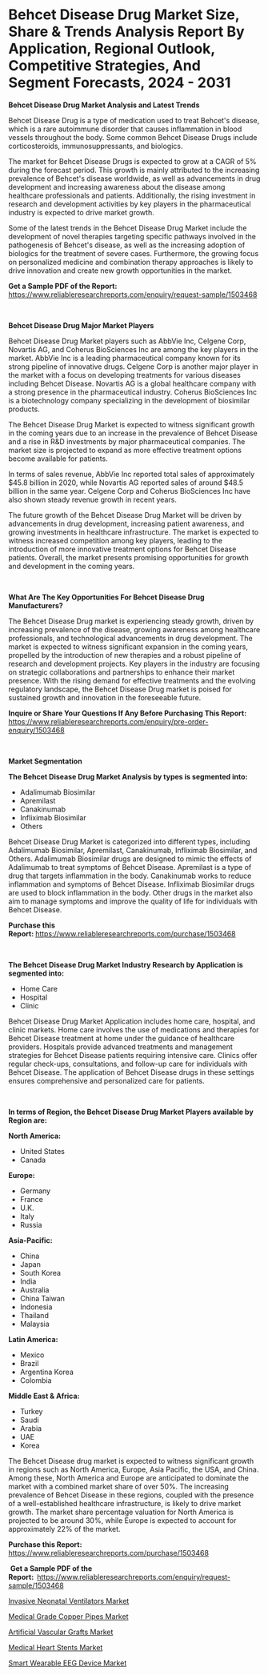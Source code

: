 <p><h1>Behcet Disease Drug Market Size, Share & Trends Analysis Report By Application, Regional Outlook, Competitive Strategies, And Segment Forecasts, 2024 - 2031</h1></p><p><strong>Behcet Disease Drug Market Analysis and Latest Trends</strong></p>
<p><p>Behcet Disease Drug is a type of medication used to treat Behcet's disease, which is a rare autoimmune disorder that causes inflammation in blood vessels throughout the body. Some common Behcet Disease Drugs include corticosteroids, immunosuppressants, and biologics.</p><p>The market for Behcet Disease Drugs is expected to grow at a CAGR of 5% during the forecast period. This growth is mainly attributed to the increasing prevalence of Behcet's disease worldwide, as well as advancements in drug development and increasing awareness about the disease among healthcare professionals and patients. Additionally, the rising investment in research and development activities by key players in the pharmaceutical industry is expected to drive market growth.</p><p>Some of the latest trends in the Behcet Disease Drug Market include the development of novel therapies targeting specific pathways involved in the pathogenesis of Behcet's disease, as well as the increasing adoption of biologics for the treatment of severe cases. Furthermore, the growing focus on personalized medicine and combination therapy approaches is likely to drive innovation and create new growth opportunities in the market.</p></p>
<p><strong>Get a Sample PDF of the Report:&nbsp;</strong> <a href="https://www.reliableresearchreports.com/enquiry/request-sample/1503468">https://www.reliableresearchreports.com/enquiry/request-sample/1503468</a></p>
<p>&nbsp;</p>
<p><strong>Behcet Disease Drug Major Market Players</strong></p>
<p><p>Behcet Disease Drug Market players such as AbbVie Inc, Celgene Corp, Novartis AG, and Coherus BioSciences Inc are among the key players in the market. AbbVie Inc is a leading pharmaceutical company known for its strong pipeline of innovative drugs. Celgene Corp is another major player in the market with a focus on developing treatments for various diseases including Behcet Disease. Novartis AG is a global healthcare company with a strong presence in the pharmaceutical industry. Coherus BioSciences Inc is a biotechnology company specializing in the development of biosimilar products.</p><p>The Behcet Disease Drug Market is expected to witness significant growth in the coming years due to an increase in the prevalence of Behcet Disease and a rise in R&D investments by major pharmaceutical companies. The market size is projected to expand as more effective treatment options become available for patients.</p><p>In terms of sales revenue, AbbVie Inc reported total sales of approximately $45.8 billion in 2020, while Novartis AG reported sales of around $48.5 billion in the same year. Celgene Corp and Coherus BioSciences Inc have also shown steady revenue growth in recent years.</p><p>The future growth of the Behcet Disease Drug Market will be driven by advancements in drug development, increasing patient awareness, and growing investments in healthcare infrastructure. The market is expected to witness increased competition among key players, leading to the introduction of more innovative treatment options for Behcet Disease patients. Overall, the market presents promising opportunities for growth and development in the coming years.</p></p>
<p>&nbsp;</p>
<p><strong>What Are The Key Opportunities For Behcet Disease Drug Manufacturers?</strong></p>
<p><p>The Behcet Disease Drug market is experiencing steady growth, driven by increasing prevalence of the disease, growing awareness among healthcare professionals, and technological advancements in drug development. The market is expected to witness significant expansion in the coming years, propelled by the introduction of new therapies and a robust pipeline of research and development projects. Key players in the industry are focusing on strategic collaborations and partnerships to enhance their market presence. With the rising demand for effective treatments and the evolving regulatory landscape, the Behcet Disease Drug market is poised for sustained growth and innovation in the foreseeable future.</p></p>
<p><strong>Inquire or Share Your Questions If Any Before Purchasing This Report:</strong> <a href="https://www.reliableresearchreports.com/enquiry/pre-order-enquiry/1503468">https://www.reliableresearchreports.com/enquiry/pre-order-enquiry/1503468</a></p>
<p>&nbsp;</p>
<p><strong>Market Segmentation</strong></p>
<p><strong>The Behcet Disease Drug Market Analysis by types is segmented into:</strong></p>
<p><ul><li>Adalimumab Biosimilar</li><li>Apremilast</li><li>Canakinumab</li><li>Infliximab Biosimilar</li><li>Others</li></ul></p>
<p><p>Behcet Disease Drug Market is categorized into different types, including Adalimumab Biosimilar, Apremilast, Canakinumab, Infliximab Biosimilar, and Others. Adalimumab Biosimilar drugs are designed to mimic the effects of Adalimumab to treat symptoms of Behcet Disease. Apremilast is a type of drug that targets inflammation in the body. Canakinumab works to reduce inflammation and symptoms of Behcet Disease. Infliximab Biosimilar drugs are used to block inflammation in the body. Other drugs in the market also aim to manage symptoms and improve the quality of life for individuals with Behcet Disease.</p></p>
<p><strong>Purchase this Report:&nbsp;</strong><a href="https://www.reliableresearchreports.com/purchase/1503468">https://www.reliableresearchreports.com/purchase/1503468</a></p>
<p>&nbsp;</p>
<p><strong>The Behcet Disease Drug Market Industry Research by Application is segmented into:</strong></p>
<p><ul><li>Home Care</li><li>Hospital</li><li>Clinic</li></ul></p>
<p><p>Behcet Disease Drug Market Application includes home care, hospital, and clinic markets. Home care involves the use of medications and therapies for Behcet Disease treatment at home under the guidance of healthcare providers. Hospitals provide advanced treatments and management strategies for Behcet Disease patients requiring intensive care. Clinics offer regular check-ups, consultations, and follow-up care for individuals with Behcet Disease. The application of Behcet Disease drugs in these settings ensures comprehensive and personalized care for patients.</p></p>
<p>&nbsp;</p>
<p><strong>In terms of Region, the Behcet Disease Drug Market Players available by Region are:</strong></p>
<p>
    <p> <strong> North America: </strong>
        <ul>
            <li>United States</li>
            <li>Canada</li>
        </ul>
        </p> 
    <p> <strong> Europe: </strong>
        <ul>
            <li>Germany</li>
            <li>France</li>
            <li>U.K.</li>
            <li>Italy</li>
            <li>Russia</li>
        </ul>
        </p> 
    <p> <strong> Asia-Pacific: </strong>
        <ul>
            <li>China</li>
            <li>Japan</li>
            <li>South Korea</li>
            <li>India</li>
            <li>Australia</li>
            <li>China Taiwan</li>
            <li>Indonesia</li>
            <li>Thailand</li>
            <li>Malaysia</li>
        </ul>
        </p> 
    <p> <strong> Latin America: </strong>
        <ul>
            <li>Mexico</li>
            <li>Brazil</li>
            <li>Argentina Korea</li>
            <li>Colombia</li>
        </ul>
        </p> 
    <p> <strong> Middle East & Africa: </strong>
        <ul>
            <li>Turkey</li>
            <li>Saudi</li>
            <li>Arabia</li>
            <li>UAE</li>
            <li>Korea</li>
        </ul>
    </p>
    </p>
<p><p>The Behcet Disease drug market is expected to witness significant growth in regions such as North America, Europe, Asia Pacific, the USA, and China. Among these, North America and Europe are anticipated to dominate the market with a combined market share of over 50%. The increasing prevalence of Behcet Disease in these regions, coupled with the presence of a well-established healthcare infrastructure, is likely to drive market growth. The market share percentage valuation for North America is projected to be around 30%, while Europe is expected to account for approximately 22% of the market.</p></p>
<p><strong>Purchase this Report: </strong><a href="https://www.reliableresearchreports.com/purchase/1503468">https://www.reliableresearchreports.com/purchase/1503468</a></p>
<p>&nbsp;<strong>Get a Sample PDF of the Report:&nbsp;&nbsp;</strong><a href="https://www.reliableresearchreports.com/enquiry/request-sample/1503468">https://www.reliableresearchreports.com/enquiry/request-sample/1503468</a></p>
<p><strong></strong></p>
<p><p><a href="https://medium.com/p/8cfaa7070f2c/edit">Invasive Neonatal Ventilators Market</a></p><p><a href="https://medium.com/@kobehyatt744/medical-grade-copper-pipes-market-trends-forecast-and-competitive-analysis-to-2031-fc1b0abd7d20">Medical Grade Copper Pipes Market</a></p><p><a href="https://medium.com/p/b16cff69694d/edit">Artificial Vascular Grafts Market</a></p><p><a href="https://medium.com/p/de7c456a2428/edit">Medical Heart Stents Market</a></p><p><a href="https://medium.com/p/8d4e9e7227ef/edit">Smart Wearable EEG Device Market</a></p></p>